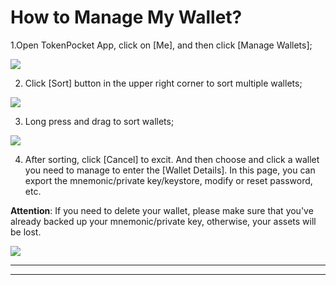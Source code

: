 # How to Manage My Wallet?

1.Open TokenPocket App, click on \[Me\], and then click \[Manage Wallets\];

![](../.gitbook/assets/guan-li-1.jpg)

2. Click \[Sort\] button in the upper right corner to sort multiple wallets;

![](../.gitbook/assets/guan-li-2.jpg)

3. Long press and drag to sort wallets;

![](../.gitbook/assets/guan-li-3.jpg)

4. After sorting, click \[Cancel\] to excit. And then choose and click a wallet you need to manage to enter the \[Wallet Details\]. In this page, you can export the mnemonic/private key/keystore, modify or reset password, etc. 

**Attention**: If you need to delete your wallet, please make sure that you've already backed up your mnemonic/private key, otherwise, your assets will be lost.

![](../.gitbook/assets/guan-li-4.jpg)

  
****



  
****

